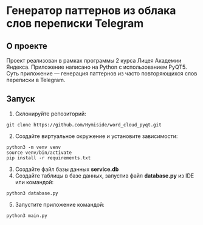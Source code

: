 # Генератор паттернов из облака слов переписки Telegram

## О проекте
Проект реализован в рамках программы 2 курса Лицея Академии Яндекса. Приложение написано на Python с иcпользованием PyQT5. Суть приложение — генерация паттернов из часто повторяющихся слов переписки в Telegram.

## Запуск
1. Склонируйте репозиторий:
```
git clone https://github.com/Hymiside/word_cloud_pyqt.git
```
2. Создайте виртуальное окружение и установите зависимости:
```
python3 -m venv venv
source venv/bin/activate
pip install -r requirements.txt
```
3. Создайте файл базы данных **service.db**
4. Создайте таблицы в базе данных, запустив файл **database.py** из IDE или командой:
```
python3 database.py
```
5. Запустите приложение командой:
```
python3 main.py
```
